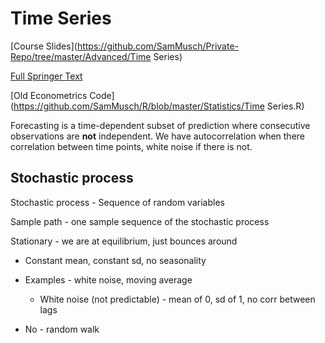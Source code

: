 # Time Series

[Course Slides](https://github.com/SamMusch/Private-Repo/tree/master/Advanced/Time Series)

[Full Springer Text](https://mybiostats.files.wordpress.com/2015/03/time-series-analysis-with-applications-in-r-cryer-and-chan.pdf)

[Old Econometrics Code](https://github.com/SamMusch/R/blob/master/Statistics/Time Series.R)



Forecasting is a time-dependent subset of prediction where consecutive observations are **not** independent. We have autocorrelation when there correlation between time points, white noise if there is not.



## Stochastic process

Stochastic process - Sequence of random variables	

Sample path - one sample sequence of the stochastic process 



Stationary - we are at equilibrium, just bounces around

- Constant mean, constant sd, no seasonality

- Examples - white noise, moving average
  - White noise (not predictable) - mean of 0, sd of 1, no corr between lags
- No - random walk


